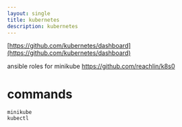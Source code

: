 ```yaml
---
layout: single
title: kubernetes
description: kubernetes
---
```


[https://github.com/kubernetes/dashboard](https://github.com/kubernetes/dashboard)

ansible roles for minikube
https://github.com/reachlin/k8s0
# commands
```
minikube
kubectl
```

